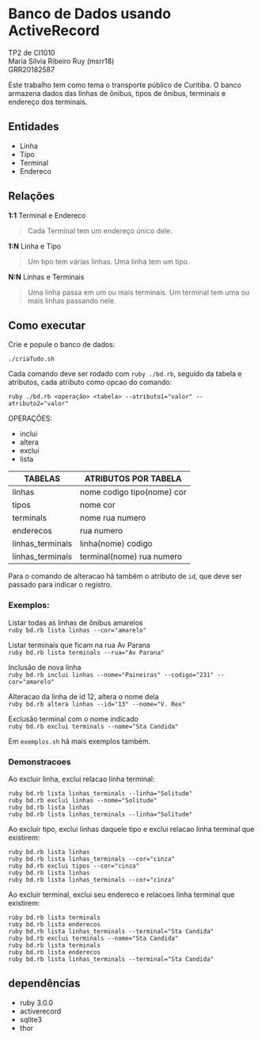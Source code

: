 # Banco de Dados usando ActiveRecord

TP2 de CI1010  
Maria Sílvia Ribeiro Ruy (msrr18)  
GRR20182587

Este trabalho tem como tema o transporte público de Curitiba.
O banco armazena dados das linhas de ônibus, tipos de ônibus, terminais e endereço dos terminais.

## Entidades

- Linha
- Tipo
- Terminal
- Endereco

## Relações

**1:1** Terminal e Endereco

> Cada Terminal tem um endereço único dele.

**1:N** Linha e Tipo

> Um tipo tem várias linhas.
> Uma linha tem um tipo.

**N:N** Linhas e Terminais

> Uma linha passa em um ou mais terminais.
> Um terminal tem uma ou mais linhas passando nele.

## Como executar

Crie e popule o banco de dados:

```
./criaTudo.sh
```

Cada comando deve ser rodado com `ruby ./bd.rb`, seguido da tabela e atributos, cada atributo como opcao do comando:

```
ruby ./bd.rb <operação> <tabela> --atributo1="valor" --atributo2="valor"
```

OPERAÇÕES:

- inclui
- altera
- exclui
- lista

| TABELAS          | ATRIBUTOS POR TABELA       |
| ---------------- | -------------------------- |
| linhas           | nome codigo tipo(nome) cor |
| tipos            | nome cor                   |
| terminals        | nome rua numero            |
| enderecos        | rua numero                 |
| linhas_terminals | linha(nome) codigo         |
| linhas_terminals | terminal(nome) rua numero  |

Para o comando de alteracao há também o atributo de `id`, que deve ser passado para indicar o registro.

### Exemplos:

Listar todas as linhas de ônibus amarelos  
`ruby bd.rb lista linhas --cor="amarelo"`

Listar terminais que ficam na rua Av Parana  
`ruby bd.rb lista terminals --rua="Av Parana"`

Inclusão de nova linha  
`ruby bd.rb inclui linhas --nome="Paineiras" --codigo="231" --cor="amarelo"`

Alteracao da linha de id 12, altera o nome dela  
`ruby bd.rb altera linhas --id="13" --nome="V. Rex"`

Exclusão terminal com o nome indicado  
`ruby bd.rb exclui terminals --nome="Sta Candida"`

Em `exemplos.sh` há mais exemplos também.

### Demonstracoes

Ao excluir linha, exclui relacao linha terminal:

```
ruby bd.rb lista linhas_terminals --linha="Solitude"
ruby bd.rb exclui linhas --nome="Solitude"
ruby bd.rb lista linhas
ruby bd.rb lista linhas_terminals --linha="Solitude"
```

Ao excluir tipo, exclui linhas daquele tipo e exclui relacao linha terminal que existirem:

```
ruby bd.rb lista linhas
ruby bd.rb lista linhas_terminals --cor="cinza"
ruby bd.rb exclui tipos --cor="cinza"
ruby bd.rb lista linhas
ruby bd.rb lista linhas_terminals --cor="cinza"
```

Ao excluir terminal, exclui seu endereco e relacoes linha terminal que existirem:

```
ruby bd.rb lista terminals
ruby bd.rb lista enderecos
ruby bd.rb lista linhas_terminals --terminal="Sta Candida"
ruby bd.rb exclui terminals --nome="Sta Candida"
ruby bd.rb lista terminals
ruby bd.rb lista enderecos
ruby bd.rb lista linhas_terminals --terminal="Sta Candida"
```

## dependências

- ruby 3.0.0
- activerecord
- sqlite3
- thor
